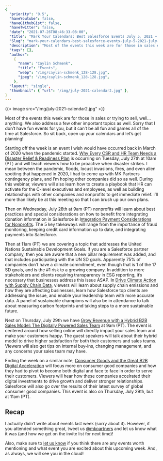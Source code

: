 ```yaml
---
{
  "priority": "0.5",
  "haveYoutube": false,
  "haveGithubGist": false,
  "haveTwitter": false,
  "date": "2021-07-26T08:46:33-08:00",
  "title": "Mark Your Calendars: Best Salesforce Events July 5, 2021 — July 9, 2021",
  "Slug": "mark-your-calendars-best-salesforce-events-july-5-2021-july-9-2021",
  "description": "Most of the events this week are for those in sales or trying to sell, well… anything. We also address a few other important topics as...",
  "tags": [],
  "author":
    {
      "name": "Caylin Schmenk",
      "title": "Events",
      "webp": "/img/caylin-schmenk_128-128.jpg",
      "jpeg": "/img/caylin-schmenk_128-128.jpg",
    },
  "layout": "single",
  "thumbnail": { "url": "/img/july-2021-calendar2.jpg" },
}
---
```


{{< image src="/img/july-2021-calendar2.jpg" >}}

Most of the events this week are for those in sales or trying to sell, well… anything. We also address a few other important topics as well. Sorry that I don’t have fun events for you, but it can’t be all fun and games all of the time at Salesforce. So sit back, open up your calendars and let’s get planning!

Starting off the week is an event I wish would have occurred back in March of 2020 when the pandemic started. [Why Every CSR and HR Team Needs a Disaster Relief & Readiness Plan](https://www.salesforce.com/form/sfdo/spc/disaster-relief-webinar/?_ga=2.29666429.338106580.1626971824-1449393581.1625164245) is occurring on Tuesday, July 27th at 10am (PT) and will teach viewers how to be proactive when disaster strikes. I mean between the pandemic, floods, locust invasions, fires, and even alien spotting that happened in 2020, I had to come up with MK Partners contingency plans, and I’m hoping other companies did so as well. During this webinar, viewers will also learn how to create a playbook that HR can activate for the C-level executives and employees, as well as building relationships with other companies and nonprofits to get immediate relief. I’ll more than likely be at this meeting so that I can brush up our own plans.

Then on Wednesday, July 28th at 9am (PT) nonprofits will learn about best practices and special considerations on how to benefit from integrating donation information in Salesforce in I[ntegration Payment Considerations for Nonprofits](https://www.salesforce.com/form/sfdo/ngo/integrated-payment-considerations-for-nonprofits/?_ga=2.29666429.338106580.1626971824-1449393581.1625164245). The 5 key takeaways will range from the importance of fraud monitoring, keeping credit card information up to date, and integrating payments into Salesforce.

Then at 11am (PT) we are covering a topic that addresses the United Nations Sustainable Development Goals. If you are a Salesforce partner company, then you are aware that a new pillar requirement was added, and that includes participating with the UN SD goals. Apparently 75% of companies don’t have a climate commitment, even though that is 1 of the 17 SD goals, and is the #1 risk to a growing company. In addition to more stakeholders and clients requiring transparency in ESG reporting, it’s necessary that businesses address this issue ASAP. In [Drive Climate Action with Supply Chain Data](https://www.salesforce.com/form/events/webinars/form-rss/3296648), viewers will learn about supply chain emissions and how they are affecting businesses, learn how Salesforce top clients are addressing the issue, and enable your leadership team with more accurate data. A panel of sustainable champions will also be in attendance to talk about measuring carbon footprints and taking steps to a more sustainable future.

Next on Thursday, July 29th we have [Grow Revenue with a Hybrid B2B Sales Model: The Digitally Powered Sales Team](https://www.salesforce.com/form/events/webinars/form-rss/3315478) at 9am (PT). The event is centered around how selling online will directly impact your sales team and make your customers happy. The guest speakers will talk about their hybrid model to drive higher satisfaction for both their customers and sales teams. Viewers will also get tips on internal buy-ins, changing management, and any concerns your sales team may have.

Ending the week on a similar note, [Consumer Goods and the Great B2B Digital Acceleration](https://www.salesforce.com/form/events/webinars/form-rss/3302694) will focus more on consumer good companies and how they had to pivot to become both digital and face to face in order to serve their customers. Viewers will hear how these companies accelrated their digital investments to drive growth and deliver stronger relationships. Salesforce will also go over the results of their latest survey of global consumer good companies. This event is also on Thursday, July 29th, but at 11am (PT).

## Recap

I actually didn’t write about events last week (sorry about it). However, if you attended something great, tweet us [@mkpartners](http://www.twitter.com/mkpartners) and let us know what it was (and how we get on the invite list for next time)!

Also, make sure to [let us know](https://appexchange.salesforce.com/appxConsultingListingDetail?listingId=a0N30000001gF9jEAE&utm_source=mkp&utm_medium=referral&utm_campaign=logigear-mkp-tpp) if you think there are any events worth mentioning and what event you are excited about this upcoming week. And, as always, we will see you in the cloud!
